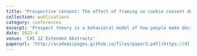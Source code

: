 ```yaml
---
title: "Prospective consent: The effect of framing on cookie consent decisions"
collection: publications
category: conferences
excerpt: 'Prospect theory is a behavioral model of how people make decisions in the presence of risk; this work explores the application of prospect theory, particularly the reference-dependence effect, to user interactions with cookie banners. We find that for both possible slants, a negative framing is significantly more effective at nudging user decisions. We also find that the combination of slant and framing impact cookie opt-out rates by a factor of three.'
date: 2022-4
venue: 'CHI 22 Extended Abstracts'
paperurl: 'http://academicpages.github.io/files/paper3.pdf](https://dl.acm.org/doi/fullHtml/10.1145/3491101.3519687'
---
```


